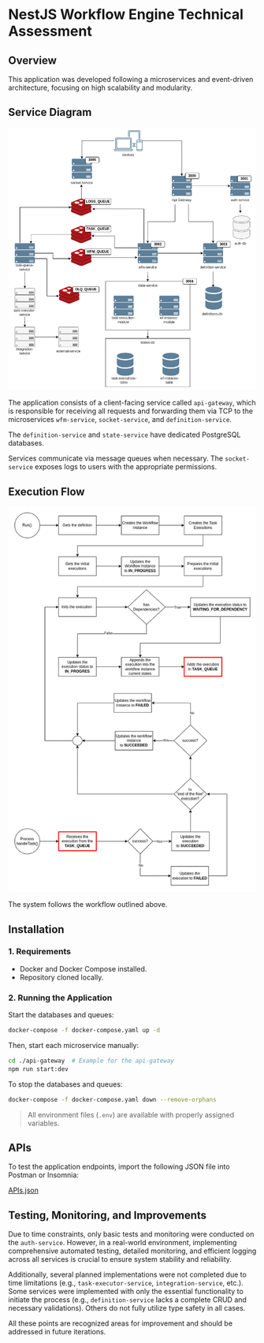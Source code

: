 # NestJS Workflow Engine Technical Assessment

## Overview
This application was developed following a microservices and event-driven architecture, focusing on high scalability and modularity.

## Service Diagram
![services](README_FILES/ms-flow.png)

The application consists of a client-facing service called `api-gateway`, which is responsible for receiving all requests and forwarding them via TCP to the microservices `wfm-service`, `socket-service`, and `definition-service`.

The `definition-service` and `state-service` have dedicated PostgreSQL databases.

Services communicate via message queues when necessary. The `socket-service` exposes logs to users with the appropriate permissions.

## Execution Flow

![workflow](README_FILES/workflow-engine.png)

The system follows the workflow outlined above.

## Installation

### 1. Requirements
- Docker and Docker Compose installed.
- Repository cloned locally.

### 2. Running the Application

Start the databases and queues:
```sh
docker-compose -f docker-compose.yaml up -d
```
Then, start each microservice manually:
```sh
cd ./api-gateway  # Example for the api-gateway
npm run start:dev
```
To stop the databases and queues:
```sh
docker-compose -f docker-compose.yaml down --remove-orphans
```

> All environment files (`.env`) are available with properly assigned variables.

## APIs
To test the application endpoints, import the following JSON file into Postman or Insomnia:

[APIs.json](README_FILES/workflow-engine.postman_collection.json)

## Testing, Monitoring, and Improvements

Due to time constraints, only basic tests and monitoring were conducted on the `auth-service`. However, in a real-world environment, implementing comprehensive automated testing, detailed monitoring, and efficient logging across all services is crucial to ensure system stability and reliability.

Additionally, several planned implementations were not completed due to time limitations (e.g., `task-executor-service`, `integration-service`, etc.). Some services were implemented with only the essential functionality to initiate the process (e.g., `definition-service` lacks a complete CRUD and necessary validations). Others do not fully utilize type safety in all cases.

All these points are recognized areas for improvement and should be addressed in future iterations.
